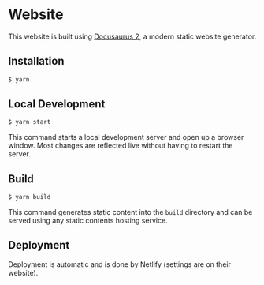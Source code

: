 # Website

This website is built using [Docusaurus 2](https://v2.docusaurus.io/), a modern static website generator.

## Installation

```bash
$ yarn
```

## Local Development

```bash
$ yarn start
```

This command starts a local development server and open up a browser window. Most changes are reflected live without having to restart the server.

## Build

```bash
$ yarn build
```

This command generates static content into the `build` directory and can be served using any static contents hosting service.

## Deployment

Deployment is automatic and is done by Netlify (settings are on their website).
